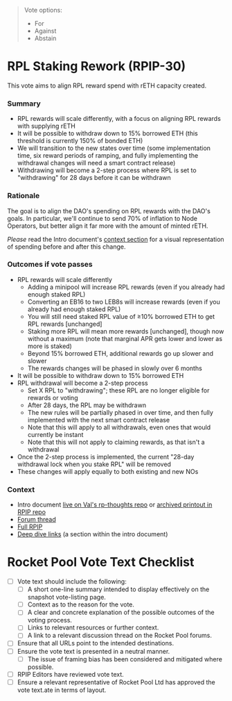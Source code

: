 > Vote options:
> - For
> - Against
> - Abstain

# RPL Staking Rework (RPIP-30)

This vote aims to align RPL reward spend with rETH capacity created.

### Summary
- RPL rewards will scale differently, with a focus on aligning RPL rewards with supplying rETH
- It will be possible to withdraw down to 15% borrowed ETH (this threshold is currently 150% of bonded ETH)
- We will transition to the new states over time (some implementation time, six reward periods of ramping, and fully implementing the withdrawal changes will need a smart contract release)
- Withdrawing will become a 2-step process where RPL is set to "withdrawing" for 28 days before it can be withdrawn

### Rationale
The goal is to align the DAO's spending on RPL rewards with the DAO's goals. In particular, we'll continue to send 70% of inflation to Node Operators, but better align it far more with the amount of minted rETH.

_Please_ read the Intro document's [context section](https://github.com/Valdorff/rp-thoughts/tree/main/rpl_staking#context) for a visual representation of spending before and after this change. 

### Outcomes if vote passes
- RPL rewards will scale differently
  - Adding a minipool will increase RPL rewards (even if you already had enough staked RPL)
  - Converting an EB16 to two LEB8s will increase rewards (even if you already had enough staked RPL)
  - You will still need staked RPL value of ≥10% borrowed ETH to get RPL rewards [unchanged]
  - Staking more RPL will mean more rewards [unchanged], though now without a maximum (note that marginal APR gets lower and lower as more is staked)
  - Beyond 15% borrowed ETH, additional rewards go up slower and slower
  - The rewards changes will be phased in slowly over 6 months
- It will be possible to withdraw down to 15% borrowed ETH
- RPL withdrawal will become a 2-step process
  - Set X RPL to "withdrawing"; these RPL are no longer eligible for rewards or voting 
  - After 28 days, the RPL may be withdrawn
  - The new rules will be partially phased in over time, and then fully implemented with the next smart contract release
  - Note that this will apply to all withdrawals, even ones that would currently be instant
  - Note that this will not apply to claiming rewards, as that isn't a withdrawal
- Once the 2-step process is implemented, the current "28-day withdrawal lock when you stake RPL" will be removed 
- These changes will apply equally to both existing and new NOs

### Context
- Intro document [live on Val's rp-thoughts repo](https://github.com/Valdorff/rp-thoughts/tree/main/rpl_staking) or [archived printout in RPIP repo](https://github.com/rocket-pool/RPIPs/blob/main/assets/rpip-30/rpl_staking_readme.pdf) 
- [Forum thread](https://dao.rocketpool.net/t/rpl-staking-rework-proposal/2090)
- [Full RPIP](https://github.com/rocket-pool/RPIPs/blob/main/RPIPs/RPIP-30.md)
- [Deep dive links](https://github.com/Valdorff/rp-thoughts/tree/main/rpl_staking#what-else-has-been-looked-at-around-this-proposal) (a section within the intro document)

# Rocket Pool Vote Text Checklist
- [ ] Vote text should include the following:
  - [ ] A short one-line summary intended to display effectively on the snapshot vote-listing page.
  - [ ] Context as to the reason for the vote.
  - [ ] A clear and concrete explanation of the possible outcomes of the voting process.
  - [ ] Links to relevant resources or further context.
  - [ ] A link to a relevant discussion thread on the Rocket Pool forums.
- [ ] Ensure that all URLs point to the intended destinations.
- [ ] Ensure the vote text is presented in a neutral manner.
  - [ ] The issue of framing bias has been considered and mitigated where possible.
- [ ] RPIP Editors have reviewed vote text.
- [ ] Ensure a relevant representative of Rocket Pool Ltd has approved the vote text.ate in terms of layout.
